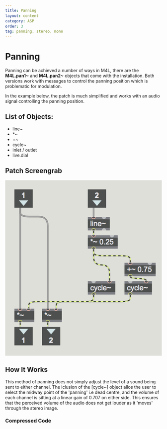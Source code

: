 ```yaml
---
title: Panning
layout: content
category: ASP
order: 3
tag: panning, stereo, mono
---
```



# Panning

Panning can be achieved a number of ways in M4L, there are the **M4L.pan1~** and **M4L.pan2~** objects that come with the installation. Both versions work with messages to control the panning position which is problematic for modulation.

In the example below, the patch is much simplified and works with an audio signal controlling the panning position.

## List of Objects:
* line~
* *~
* +~
* cycle~
* inlet / outlet
* live.dial

## Patch Screengrab

![MonoPan](/assets/img/panMono.png "CAProTools ION")

## How It Works

This method of panning does not simply adjust the level of a sound being sent to either channel. The iclusion of the [cycle~] object allos the user to select the midway point of the 'panning' i.e dead centre, and the volume of each channel is sitting at a linear gain of 0.707 on either side. This ensures that the perceived volume of the audio does not get louder as it 'moves' through the stereo image.

### Compressed Code
